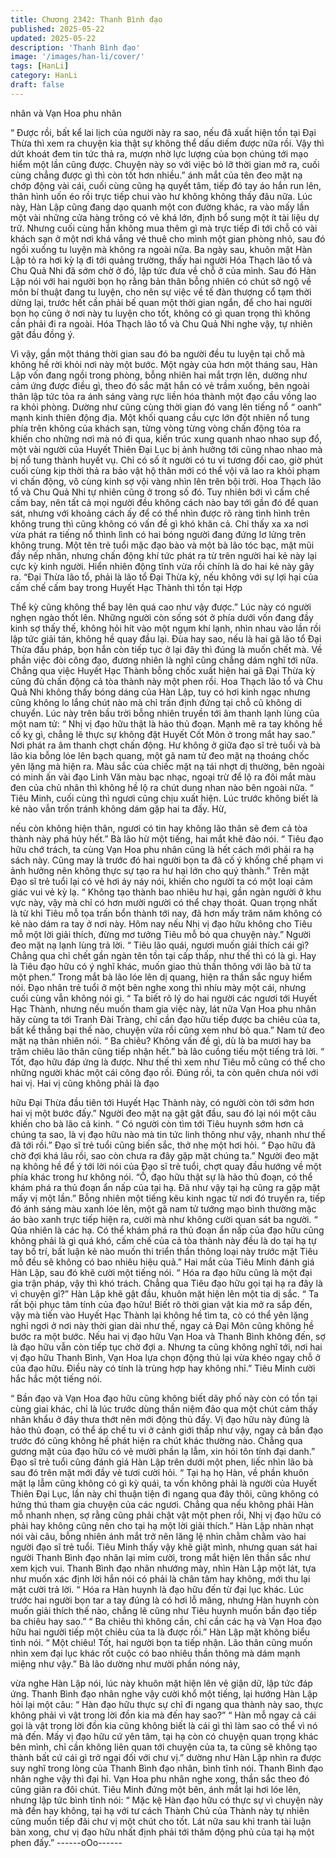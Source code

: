 ```yaml
---
title: Chương 2342: Thanh Bình đạo
published: 2025-05-22
updated: 2025-05-22
description: 'Thanh Bình đạo'
image: '/images/han-li/cover/'
tags: [HanLi]
category: HanLi
draft: false
---
```


nhân và Vạn Hoa phu nhân

“ Được rồi, bất kể lai lịch của người này ra sao, nếu đã xuất hiện
tồn tại Đại Thừa thì xem ra chuyện kia thật sự không thể dấu
diếm được nữa rồi. Vậy thì dứt khoát đem tin tức thả ra, mượn
nhờ lực lượng của bọn chúng tới mạo hiểm một lần cũng được.
Chuyện này so với việc bỏ lỡ thời gian mở ra, cuối cùng chẳng
được gì thì còn tốt hơn nhiều.” ánh mắt của tên đeo mặt nạ chớp
động vài cái, cuối cùng cũng hạ quyết tâm, tiếp đó tay áo hắn run
lên, thân hình uốn éo rồi trực tiếp chui vào hư không không thấy
đâu nữa.
Lúc này, Hàn Lập cũng đang dạo quanh một con đường khác, ra
vào mấy lần một vài những cửa hàng trông có vẻ khá lớn, định bổ
sung một ít tài liệu dự trữ. Nhưng cuối cùng hắn không mua thêm
gì mà trực tiếp đi tới chỗ có vài khách sạn ở một nơi khá vắng vẻ
thuê cho mình một gian phòng nhỏ, sau đó ngồi xuống tu luyện
mà không ra ngoài nữa.
Ba ngày sau, khuôn mặt Hàn Lập tỏ ra hơi kỳ lạ đi tới quảng
trường, thấy hai người Hóa Thạch lão tổ và Chu Quả Nhi đã sớm
chờ ở đó, lập tức đưa về chỗ ở của mình.
Sau đó Hàn Lập nói với hai người bọn họ rằng bản thân bỗng
nhiên có chút sở ngộ về môn bí thuật đang tu luyện, cho nên sự
việc về tế đàn thượng cổ tạm thời dừng lại, trước hết cần phải bế
quan một thời gian ngắn, để cho hai người bọn họ cũng ở nơi này
tu luyện cho tốt, không có gì quan trọng thì không cần phải đi ra
ngoài.
Hóa Thạch lão tổ và Chu Quả Nhi nghe vậy, tự nhiên gật đầu
đồng ý.

Vì vậy, gần một tháng thời gian sau đó ba người đều tu luyện tại
chỗ mà không hề rời khỏi nơi này một bước.
Một ngày của hơn một tháng sau, Hàn Lập vốn đang ngồi trong
phòng, bỗng nhiên hai mắt trợn lên, dường như cảm ứng được
điều gì, theo đó sắc mặt hắn có vẻ trầm xuống, bên ngoài thân lập
tức tỏa ra ánh sáng vàng rực liền hóa thành một đạo cầu vồng lao
ra khỏi phòng.
Dường như cũng cùng thời gian đó vang lên tiếng nổ “ oanh”
mạnh kinh thiên động địa.
Một khối quang cầu cực lớn đột nhiên nổ tung phía trên không
của khách sạn, từng vòng từng vòng chấn động tỏa ra khiến cho
những nơi mà nó đi qua, kiến trúc xung quanh nhao nhao sụp đổ,
một vài người của Huyết Thiên Đại Lục bị ảnh hưởng tới cũng
nhao nhao mà bị nổ tung thành huyết vụ.
Chỉ có số ít người có tu vi tương đối cao, giờ phút cuối cùng kịp
thời thả ra bảo vật hộ thân mới có thể vội vã lao ra khỏi phạm vi
chấn động, vô cùng kinh sợ vội vàng nhìn lên trên bội trời.
Hoa Thạch lão tổ và Chu Quả Nhi tự nhiên cũng ở trong số đó.
Tuy nhiên bới vì cấm chế cấm bay, nên tất cả mọi người đều
không cách nào bay tới gần đó để quan sát, nhưng với khoảng
cách ấy để có thể nhìn được rõ ràng tình hình trên không trung thì
cũng không có vấn đề gì khó khăn cả.
Chỉ thấy xa xa nơi vừa phát ra tiếng nổ thình lình có hai bóng
người đang đứng lơ lửng trên không trung.
Một tên trẻ tuổi mặc đạo bào và một bà lão tóc bạc, mặt mũi đầy
nếp nhăn, nhưng chấn động khí tức phát ra từ trên người hai kẻ
này lại cực kỳ kinh người.
Hiển nhiên động tĩnh vừa rồi chính là do hai kẻ này gây ra.
“Đại Thừa lão tổ, phải là lão tổ Đại Thừa kỳ, nếu không với sự lợi
hại của cấm chế cấm bay trong Huyết Hạc Thành thì tồn tại Hợp

Thể kỳ cũng không thể bay lên quá cao như vậy được.” Lúc này
có người nghẹn ngào thốt lên.
Những người còn sống sót ở phía dưới vốn đang đầy kinh sợ
thấy thế, không hỏi hít vào một ngụm khí lạnh, nhìn nhau vào lần
rồi lập tức giải tán, không hề quay đầu lại.
Đùa hay sao, nếu là hai gã lão tổ Đại Thừa đấu pháp, bọn hắn
còn tiếp tục ở lại đây thì đúng là muốn chết mà.
Về phần việc đòi công đạo, đương nhiên là nghĩ cũng chẳng dám
nghĩ tới nữa.
Chẳng qua việc Huyết Hạc Thành bỗng chốc xuất hiện hai gã Đại
Thừa kỳ cũng đủ chấn động cả tòa thành này một phen rồi.
Hoa Thạch lão tổ và Chu Quả Nhi không thấy bóng dáng của Hàn
Lập, tuy có hơi kinh ngạc nhưng cũng không lo lắng chút nào mà
chỉ trấn định đứng tại chỗ cũ không di chuyển.
Lúc này trên bầu trời bỗng nhiên truyền tới âm thanh lạnh lùng
của một nam tử:
“ Nhị vị đạo hữu thật là hảo thủ đoạn. Mạnh mẽ ra tay không hề
cố kỵ gì, chẳng lẽ thực sự không đặt Huyết Cốt Môn ở trong mắt
hay sao.”
Nơi phát ra âm thanh chợt chấn động.
Hư không ở giữa đạo sĩ trẻ tuổi và bà lão kia bỗng lóe lên bạch
quang, một gã nam tử đeo mặt nạ thoáng chốc yên lặng mà hiện
ra.
Màu sắc của chiếc mặt nạ tái nhợt dị thường, bên ngoài có minh
ấn vài đạo Linh Văn màu bạc nhạc, ngoại trừ để lộ ra đôi mắt màu
đen của chủ nhân thì không hề lộ ra chút dung nhan nào bên
ngoài nữa.
“ Tiêu Minh, cuối cùng thì ngươi cũng chịu xuất hiện. Lúc trước
không biết là kẻ nào vẫn trốn tránh không dám gặp hai ta đấy. Hừ,

nếu còn không hiện thân, ngươi có tin hay không lão thân sẽ đem
cả tòa thành này phá hủy hết.” Bà lão hừ một tiếng, hai mắt khẽ
đảo nói.
“ Tiêu đạo hữu chớ trách, ta cùng Vạn Hoa phu nhân cũng là hết
cách mới phải ra hạ sách này. Cũng may là trước đó hai người
bọn ta đã cố ý khống chế phạm vi ảnh hưởng nên không thực sự
tạo ra hư hại lớn cho quý thành.” Trên mặt Đạo sĩ trẻ tuổi lại có vẻ
hơi áy náy nói, khiến cho người ta có một loại cảm giác vui vẻ kỳ
lạ.
“ Không tạo thành bao nhiêu hư hại, gần ngàn người ở khu vực
này, vậy mà chỉ có hơn mười người có thể chạy thoát. Quan trọng
nhất là từ khi Tiêu mỗ tọa trấn bổn thành tới nay, đã hơn mấy
trăm năm không có kẻ nào dám ra tay ở nơi này. Hôm nay nếu
Nhị vị đạo hữu không cho Tiêu mỗ một lời giải thích, đừng mơ
tưởng Tiêu mỗ bỏ qua chuyện này.” Người đeo mặt nạ lạnh lùng
trả lời.
“ Tiêu lão quái, ngươi muốn giải thích cái gì? Chẳng qua chỉ chết
gần ngàn tên tồn tại cấp thấp, như thế thì có là gì. Hay là Tiêu đạo
hữu có ý nghĩ khác, muốn giao thủ thần thông với lão bà tử ta một
phen.” Trong mắt bà lão lóe lên dị quang, hiện ra thần sắc nguy
hiểm nói.
Đạo nhân trẻ tuổi ở một bên nghe xong thì nhíu mày một cái,
nhưng cuối cùng vẫn không nói gì.
“ Ta biết rõ lý do hai người các ngươi tới Huyết Hạc Thành, nhưng
nếu muốn tham gia việc này, lát nữa Vạn Hoa phu nhân hãy cùng
ta tới Tranh Đài Tràng, chỉ cần đạo hữu tiếp được ba chiêu của ta,
bất kể thắng bại thế nào, chuyện vừa rồi cũng xem như bỏ qua.”
Nam tử đeo mặt nạ thản nhiên nói.
“ Ba chiêu? Không vấn đề gì, dù là ba mươi hay ba trăm chiêu lão
thân cũng tiếp nhận hết.” bà lão cuồng tiếu một tiếng trả lời.
“ Tốt, đạo hữu đáp ứng là được. Như thế thì xem như Tiêu mỗ
cũng có thể cho những người khác một cái công đạo rồi. Đúng
rồi, ta còn quên chưa nói với hai vị. Hai vị cũng không phải là đạo

hữu Đại Thừa đầu tiên tới Huyết Hạc Thành này, có người còn tới
sớm hơn hai vị một bước đấy.” Người đeo mặt nạ gật gật đầu,
sau đó lại nói một câu khiến cho bà lão cả kinh.
“ Có người còn tìm tới Tiêu huynh sớm hơn cả chúng ta sao, là vị
đạo hữu nào mà tin tức linh thông như vậy, nhanh như thế đã tới
rồi.” Đạo sĩ trẻ tuổi cũng biến sắc, thở nhẹ một hơi hỏi.
“ Đạo hữu đã chờ đợi khá lâu rồi, sao còn chưa ra đây gặp mặt
chúng ta.” Người đeo mặt nạ không hề để ý tới lời nói của Đạo sĩ
trẻ tuổi, chợt quay đầu hướng về một phía khác trong hư không
nói.
“Ồ, đạo hữu thật sự là hảo thủ đoạn, có thể khám phá ra thủ đoạn
ẩn nấp của tại hạ. Đã như vậy tại hạ cũng ra gặp mặt mấy vị một
lần.” Bỗng nhiên một tiếng kêu kinh ngạc từ nơi đó truyền ra, tiếp
đó ánh sáng màu xanh lóe lên, một gã nam tử tướng mạo bình
thường mặc áo bào xanh trực tiếp hiện ra, cười mà như không
cười quan sát ba người.
“ Qủa nhiên là các hạ. Có thể khám phá ra thủ đoạn ẩn nấp của
đạo hữu cũng không phải là gì quá khó, cấm chế của cả tòa thành
này đều là do tại hạ tự tay bố trí, bất luận kẻ nào muốn thi triển
thần thông loại này trước mặt Tiêu mỗ đều sẽ không có bao nhiêu
hiệu quả.” Hai mắt của Tiêu Minh đánh giá Hàn Lập, sau đó khẽ
cười một tiếng nói.
“ Hóa ra đạo hữu cũng là một đại gia trận pháp, vậy thì khó trách.
Chẳng qua Tiêu đạo hữu gọi tại hạ ra đây là vì chuyện gì?” Hàn
Lập khẽ gật đầu, khuôn mặt hiện lên một tia dị sắc.
“ Ta rất bội phục tâm tính của đạo hữu! Biết rõ thời gian vật kia
mở ra sắp đến, vậy mà tiến vào Huyết Hạc Thành lại không hề
tìm ta, cò có thể yên lặng nghỉ ngơi ở nơi này thời gian dài như
thế, ngay cả Đại Môn cũng không hề bước ra một bước. Nếu hai
vị đạo hữu Vạn Hoa và Thanh Bình không đến, sợ là đạo hữu vẫn
còn tiếp tục chờ đợi a. Nhưng ta cũng không nghĩ tới, nơi hai vị
đạo hữu Thanh Bình, Vạn Hoa lựa chọn động thủ lại vừa khéo
ngay chỗ ở của đạo hữu. Điều này có tính là trùng hợp hay không
nhỉ.” Tiêu Minh cười hắc hắc một tiếng nói.

“ Bần đạo và Vạn Hoa đạo hữu cũng không biết dãy phố này còn
có tồn tại cùng giai khác, chỉ là lúc trước dùng thần niệm đảo qua
một chút cảm thấy nhân khẩu ở đây thưa thớt nên mới động thủ
đấy. Vị đạo hữu này đúng là hảo thủ đoạn, có thể áp chế tu vi ở
cảnh giới thấp như vậy, ngay cả bần đạo trước đó cũng không hề
phát hiện ra chút khác thường nào. Chẳng qua gương mặt của
đạo hữu có vẻ mười phần lạ lẫm, xin hỏi tôn tính đại danh.” Đạo
sĩ trẻ tuổi cũng đánh giá Hàn Lập trên dưới một phen, liếc nhìn
lão bà sau đó trên mặt mới đầy vẻ tươi cười hỏi.
“ Tại hạ họ Hàn, về phần khuôn mặt lạ lẫm cũng không có gì kỳ
quái, ta vốn không phải là người của Huyết Thiên Đại Lục, lần này
chỉ thuận tiện đi ngang qua đây thôi, cũng không có hứng thú
tham gia chuyện của các ngươi. Chẳng qua nếu không phải Hàn
mỗ nhanh nhẹn, sợ rằng cũng phải chật vật một phen rồi, Nhị vị
đạo hữu có phải hay không cũng nên cho tại hạ một lời giải thích.”
Hàn Lập nhàn nhạt nói vài câu, bỗng nhiên ánh mắt trở nên lăng
lệ nhìn chằm chằm vào hai người đạo sĩ trẻ tuổi.
Tiêu Minh thấy vậy khẽ giật mình, nhưng quan sát hai người
Thanh Bình đạo nhân lại mỉm cười, trong mắt hiện lên thần sắc
như xem kịch vui.
Thanh Bình đạo nhân nhướng mày, nhìn Hàn Lập một lát, tựa
như muốn xác định lời hắn nói có phải là chân tâm hay không,
mới thu lại mặt cười trả lời.
“ Hóa ra Hàn huynh là đạo hữu đến từ đại lục khác. Lúc trước hai
người bọn tar a tay đúng là có hơi lỗ mãng, nhưng Hàn huynh
còn muốn giải thích thế nào, chẳng lẽ cũng như Tiêu huynh muốn
bần đạo tiếp ba chiêu hay sao.”
“ Ba chiêu thì không cần, chỉ cần các hạ và Vạn Hoa đạo hữu hai
người tiếp một chiêu của ta là được rồi.” Hàn Lập mặt không biểu
tình nói.
“ Một chiêu! Tốt, hai người bọn ta tiếp nhận. Lão thân cũng muốn
nhìn xem đại lục khác rốt cuộc có bao nhiêu thần thông mà dám
mạnh miệng như vậy.” Bà lão dường như mười phần nóng nảy,

vừa nghe Hàn Lập nói, lúc này khuôn mặt hiện lên vẻ giận dữ, lập
tức đáp ứng.
Thanh Bình đạo nhân nghe vậy cười khổ một tiếng, lại hướng
Hàn Lập hỏi lại một câu:
“ Hàn đạo hữu thực sự chỉ đi ngang qua thành này sao, thực
không phải vì vật trong lời đồn kia mà đến hay sao?”
“ Hàn mỗ ngay cả cái gọi là vật trong lời đồn kia cũng không biết
là cái gì thì làm sao có thể vì nó mà đến. Mấy vị đạo hữu cứ yên
tâm, tại hạ còn có chuyện quan trọng khác bên mình, chỉ cần
không liên quan tới chuyện của ta, ta cũng sẽ không tạo thành bất
cứ cái gì trở ngại đối với chư vị.” dường như Hàn Lập nhìn ra
được suy nghĩ trong lòng của Thanh Bình đạo nhân, bình tĩnh nói.
Thanh Bình đạo nhân nghe vậy thì đại hỉ.
Vạn Hoa phu nhân nghe xong, thần sắc theo đó cũng giãn ra đôi
chút.
Tiêu Minh đứng một bên, ánh mắt lại hơi lóe lên, nhưng lập tức
bình tĩnh nói:
“ Mặc kệ Hàn đạo hữu có thực sự vì chuyện này mà đến hay
không, tại hạ với tư cách Thành Chủ của Thành này tự nhiên
cũng muốn tiếp đãi chư vị một chút cho tốt. Lát nữa sau khi tranh
tài luận bàn xong, chư vị đạo hữu nhất định phải tới thăm động
phủ của tại hạ một phen đấy.”
------oOo------
